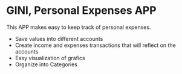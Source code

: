 # GINI, Personal Expenses APP
This APP makes easy to keep track of personal expenses.
  - Save values into different accounts
  - Create income and expenses transactions that will reflect on the accounts
  - Easy visualization of grafics
  - Organize into Categories
